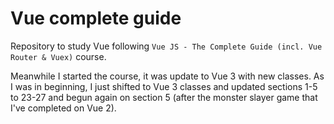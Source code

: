 # Vue complete guide

Repository to study Vue following `Vue JS - The Complete Guide (incl. Vue Router & Vuex)` course.

Meanwhile I started the course, it was update to Vue 3 with new classes. As I was in beginning, I just shifted to Vue 3 classes and updated sections 1-5 to 23-27 and begun again on section 5 (after the monster slayer game that I've completed on Vue 2).
